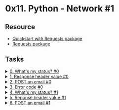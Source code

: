# 0x11. Python - Network #1 

## Resource

- [Quickstart with Requests package](https://docs.python.org/3/howto/urllib2.html)
- [Requests package](https://docs.python-requests.org/en/master/)

## Tasks

<details>
<summary><a href="./0-hbtn_status.py">0. What's my status? #0</a></summary><br>
<a href='https://postimages.org/' target='_blank'><img src='https://i.postimg.cc/6QWKW73K/image.png' border='0' alt='image'/></a>
</details>

<details>
<summary><a href="./1-hbtn_header.py">1. Response header value #0</a></summary><br>
<a href='https://postimages.org/' target='_blank'><img src='https://i.postimg.cc/R0vmSgdq/image.png' border='0' alt='image'/></a>
</details>

<details>
<summary><a href="./2-post_email.py">2. POST an email #0</a></summary><br>
<a href='https://postimages.org/' target='_blank'><img src='https://i.postimg.cc/MHhrrGHg/image.png' border='0' alt='image'/></a>
</details>

<details>
<summary><a href="./3-error_code.py">3. Error code #0</a></summary><br>
<a href='https://postimages.org/' target='_blank'><img src='https://i.postimg.cc/cLrd4Lhx/image.png' border='0' alt='image'/></a>
</details>

<details>
<summary><a href="./4-hbtn_status.py">4. What's my status? #1</a></summary><br>
<a href='https://postimages.org/' target='_blank'><img src='https://i.postimg.cc/sg4fNNTS/image.png' border='0' alt='image'/></a>
</details>

<details>
<summary><a href="./5-hbtn_header.py">5. Reponse header value #1</a></summary><br>
<a href='https://postimages.org/' target='_blank'><img src='https://i.postimg.cc/Bn5FqNnc/image.png' border='0' alt='image'/></a>
</details>

<details>
<summary><a href="./6-post_email.py">6. POST an email #1</a></summary><br>
<a href='https://postimages.org/' target='_blank'><img src='https://i.postimg.cc/x1G6WvrB/image.png' border='0' alt='image'/></a>
</details>

